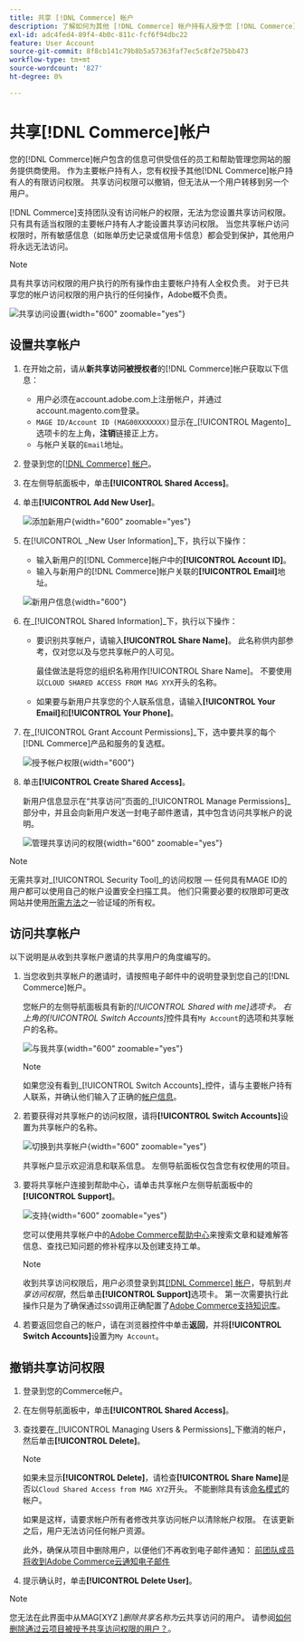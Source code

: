 ```yaml
---
title: 共享 [!DNL Commerce] 帐户
description: 了解如何为其他 [!DNL Commerce] 帐户持有人授予您 [!DNL Commerce] 帐户的有限访问权限。
exl-id: adc4fed4-89f4-4b0c-811c-fcf6f94dbc22
feature: User Account
source-git-commit: 8f8cb141c79b8b5a57363faf7ec5c8f2e75bb473
workflow-type: tm+mt
source-wordcount: '827'
ht-degree: 0%

---
```


# 共享[!DNL Commerce]帐户

您的[!DNL Commerce]帐户包含的信息可供受信任的员工和帮助管理您网站的服务提供商使用。 作为主要帐户持有人，您有权授予其他[!DNL Commerce]帐户持有人的有限访问权限。 共享访问权限可以撤销，但无法从一个用户转移到另一个用户。

[!DNL Commerce]支持团队没有访问帐户的权限，无法为您设置共享访问权限。 只有具有适当权限的主要帐户持有人才能设置共享访问权限。 当您共享帐户访问权限时，所有敏感信息（如账单历史记录或信用卡信息）都会受到保护，其他用户将永远无法访问。

>[!NOTE]
>
>具有共享访问权限的用户执行的所有操作由主要帐户持有人全权负责。 对于已共享您的帐户访问权限的用户执行的任何操作，Adobe概不负责。

![共享访问设置](./assets/shared-access.png){width="600" zoomable="yes"}

## 设置共享帐户

1. 在开始之前，请从&#x200B;**新共享访问被授权者**&#x200B;的[!DNL Commerce]帐户获取以下信息：

   - 用户必须在account.adobe.com上注册帐户，并通过account.magento.com登录。
   - `MAGE ID/Account ID (MAG00XXXXXXX)`显示在&#x200B;_[!UICONTROL Magento]_选项卡的左上角，**注销**链接正上方。
   - 与帐户关联的`Email`地址。

1. 登录到您的[[!DNL Commerce] 帐户](commerce-account-create.md)。

1. 在左侧导航面板中，单击&#x200B;**[!UICONTROL Shared Access]**。

1. 单击&#x200B;**[!UICONTROL Add New User]**。

   ![添加新用户](./assets/shared-access-add.png){width="600" zoomable="yes"}

1. 在[!UICONTROL _New User Information]_下，执行以下操作：

   - 输入新用户的[!DNL Commerce]帐户中的&#x200B;**[!UICONTROL Account ID]**。
   - 输入与新用户的[!DNL Commerce]帐户关联的&#x200B;**[!UICONTROL Email]**&#x200B;地址。

   ![新用户信息](./assets/shared-new-user.png){width="600"}

1. 在&#x200B;_[!UICONTROL Shared Information]_下，执行以下操作：

   - 要识别共享帐户，请输入&#x200B;**[!UICONTROL Share Name]**。 此名称供内部参考，仅对您以及与您共享帐户的人可见。

     最佳做法是将您的组织名称用作[!UICONTROL Share Name]。 不要使用以`CLOUD SHARED ACCESS FROM MAG XYX`开头的名称。
   - 如果要与新用户共享您的个人联系信息，请输入&#x200B;**[!UICONTROL Your Email]**&#x200B;和&#x200B;**[!UICONTROL Your Phone]**。

1. 在&#x200B;_[!UICONTROL Grant Account Permissions]_下，选中要共享的每个[!DNL Commerce]产品和服务的复选框。

   ![授予帐户权限](./assets/shared-permissions.png){width="600"}

1. 单击&#x200B;**[!UICONTROL Create Shared Access]**。

   新用户信息显示在“共享访问”页面的&#x200B;_[!UICONTROL Manage Permissions]_部分中，并且会向新用户发送一封电子邮件邀请，其中包含访问共享帐户的说明。

   ![管理共享访问的权限](./assets/shared-manage-permissions.png){width="600" zoomable="yes"}

>[!NOTE]
>
>无需共享对&#x200B;_[!UICONTROL Security Tool]_的访问权限 — 任何具有MAGE ID的用户都可以使用自己的帐户设置安全扫描工具。 他们只需要必要的权限即可更改网站并使用[所需方法](https://experienceleague.adobe.com/en/docs/commerce-admin/systems/security/security-scan)之一验证域的所有权。

## 访问共享帐户

以下说明是从收到共享帐户邀请的共享用户的角度编写的。

1. 当您收到共享帐户的邀请时，请按照电子邮件中的说明登录到您自己的[!DNL Commerce]帐户。

   您帐户的左侧导航面板具有新的&#x200B;_[!UICONTROL Shared with me]_选项卡。 右上角的_[!UICONTROL Switch Accounts]_&#x200B;控件具有`My Account`的选项和共享帐户的名称。

   ![与我共享](./assets/shared-with-me.png){width="600" zoomable="yes"}

   >[!NOTE]
   >
   >   如果您没有看到&#x200B;_[!UICONTROL Switch Accounts]_控件，请与主要帐户持有人联系，并确认他们输入了正确的[帐户信息](#set-up-a-shared-account)。


1. 若要获得对共享帐户的访问权限，请将&#x200B;**[!UICONTROL Switch Accounts]**&#x200B;设置为共享帐户的名称。

   ![切换到共享帐户](./assets/shared-switch.png){width="600" zoomable="yes"}

   共享帐户显示欢迎消息和联系信息。 左侧导航面板仅包含您有权使用的项目。

1. 要将共享帐户连接到帮助中心，请单击共享帐户左侧导航面板中的&#x200B;**[!UICONTROL Support]**。

   ![支持](./assets/shared-support.png){width="600" zoomable="yes"}

   您可以使用共享帐户中的[Adobe Commerce帮助中心](https://experienceleague.adobe.com/en/docs/commerce-knowledge-base/kb/overview.html)来搜索文章和疑难解答信息、查找已知问题的修补程序以及创建支持工单。

   >[!NOTE]
   >
   >收到共享访问权限后，用户必须登录到其[[!DNL Commerce] 帐户](https://account.magento.com/customer/account/login)，导航到&#x200B;_共享访问权限_，然后单击&#x200B;**[!UICONTROL Support]**&#x200B;选项卡。 第一次需要执行此操作只是为了确保通过`SSO`调用正确配置了[Adobe Commerce支持知识库](https://experienceleague.adobe.com/en/docs/commerce-knowledge-base/kb/overview.html)。

1. 若要返回您自己的帐户，请在浏览器控件中单击&#x200B;**返回**，并将&#x200B;**[!UICONTROL Switch Accounts]**&#x200B;设置为`My Account`。

## 撤销共享访问权限

1. 登录到您的Commerce帐户。

1. 在左侧导航面板中，单击&#x200B;**[!UICONTROL Shared Access]**。

1. 查找要在&#x200B;_[!UICONTROL Managing Users & Permissions]_下撤消的帐户，然后单击&#x200B;**[!UICONTROL Delete]**。

   >[!NOTE]
   >
   > 如果未显示&#x200B;**[!UICONTROL Delete]**，请检查&#x200B;**[!UICONTROL Share Name]**&#x200B;是否以`Cloud Shared Access from MAG XYZ`开头。 不能删除具有该[命名模式](https://experienceleague.adobe.com/en/docs/commerce-knowledge-base/kb/help-center-guide/magento-help-center-user-guide#remove-cloud-shared-access-users)的帐户。
   > 
   > 如果是这样，请要求帐户所有者修改共享访问帐户以清除帐户权限。 在该更新之后，用户无法访问任何帐户资源。
   >
   > 此外，确保从项目中删除用户，以便他们不再收到电子邮件通知： [前团队成员将收到Adobe Commerce云通知电子邮件](https://experienceleague.adobe.com/en/docs/commerce-knowledge-base/kb/troubleshooting/miscellaneous/former-teammembers-receive-cloud-notification-emails.html)


1. 提示确认时，单击&#x200B;**[!UICONTROL Delete User]**。

>[!NOTE]
>
>您无法在此界面中从MAG[XYZ ]_删除共享名称为_&#x200B;云共享访问的用户。 请参阅[如何删除通过云项目被授予共享访问权限的用户？](https://experienceleague.adobe.com/en/docs/commerce-knowledge-base/kb/help-center-guide/magento-help-center-user-guide.html?lang=en#remove-cloud-shared-access-users)。
